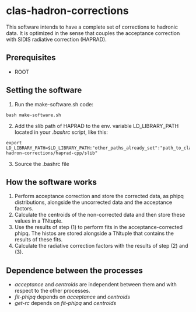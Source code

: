 # clas-hadron-corrections
This software intends to have a complete set of corrections to hadronic data. It is optimized in the sense that couples the acceptance correction with SIDIS radiative correction (HAPRAD).

## Prerequisites
- ROOT

## Setting the software
1. Run the make-software.sh code:
```
bash make-software.sh
```
2. Add the slib path of HAPRAD to the env. variable LD_LIBRARY_PATH located in your *.bashrc* script, like this:
```
export LD_LIBRARY_PATH=$LD_LIBRARY_PATH:"other_paths_already_set":"path_to_clas-hadron-corrections/haprad-cpp/slib"
```
3. Source the .bashrc file 

## How the software works
1. Perform acceptance correction and store the corrected data, as phipq distributions, alongside the uncorrected data and the acceptance factors.
2. Calculate the centroids of the non-corrected data and then store these values in a TNtuple.
3. Use the results of step (1) to perform fits in the acceptance-corrected phipq. The histos are stored alongside a TNtuple that contains the results of these fits.
4. Calculate the radiative correction factors with the results of step (2) and (3).

## Dependence between the processes
- *acceptance* and *centroids* are independent between them and with respect to the other processes.
- *fit-phipq* depends on *acceptance* and *centroids*
- *get-rc* depends on *fit-phipq* and *centroids*
